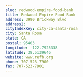 ```yaml
---
slug: redwood-empire-food-bank
title: Redwood Empire Food Bank
address: 3990 Brickway Blvd
address2: 
cityIndexKey: city-ca-santa-rosa
city: Santa Rosa
state: CA
postal: 95403
longitude: -122.7925338
latitude: 38.5139646
website: www.refb.org
phone: 707-523-7900
fax: 707-523-7901
---
```

